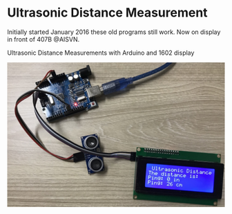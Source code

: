 # Ultrasonic Distance Measurement

Initially started January 2016 these old programs still work. Now on display in front of 407B @AISVN.

Ultrasonic Distance Measurements with Arduino and 1602 display

![success](arduino/2019-10-18.jpg)
